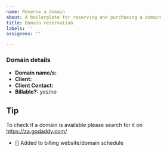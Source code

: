 ```yaml
---
name: Reserve a domain
about: A boilerplate for reserving and purchasing a domain
title: Domain reservation
labels: ''
assignees: ''

---
```


### Domain details

- **Domain name/s:** 
- **Client:** 
- **Client Contact:** 
- **Billable?:** yes/no 

## Tip
To check if a domain is available please search for it on https://za.godaddy.com/

- [] Added to billing website/domain schedule
